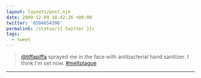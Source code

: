 ```yaml
---
layout: layouts/post.njk
date: 2009-12-09 18:42:26 +00:00
twitter: '6504654396'
permalink: /status/{{ twitter }}/
tags: 
  - tweet
---
```


> [@tiffapiffa](https://twitter.com/tiffapiffa) sprayed me in the face with antibacterial hand sanitizer. I think I'm set now. [#meltplague](https://twitter.com/hashtag/meltplague)

---
